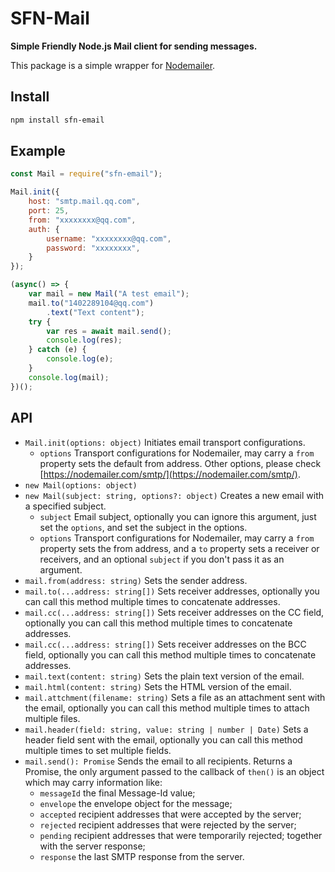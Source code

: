 # SFN-Mail

**Simple Friendly Node.js Mail client for sending messages.**

This package is a simple wrapper for [Nodemailer](https://nodemailer.com/).

## Install

```sh
npm install sfn-email
```

## Example

```javascript
const Mail = require("sfn-email");

Mail.init({
    host: "smtp.mail.qq.com",
    port: 25,
    from: "xxxxxxxx@qq.com",
    auth: {
        username: "xxxxxxxx@qq.com",
        password: "xxxxxxxx",
    }
});

(async() => {
    var mail = new Mail("A test email");
    mail.to("1402289104@qq.com")
        .text("Text content");
    try {
        var res = await mail.send();
        console.log(res);
    } catch (e) {
        console.log(e);
    }
    console.log(mail);
})();
```

## API

- `Mail.init(options: object)` Initiates email transport configurations.
    - `options` Transport configurations for Nodemailer, may carry a `from` 
        property sets the default from address. Other options, please check 
        [https://nodemailer.com/smtp/](https://nodemailer.com/smtp/).
- `new Mail(options: object)`
- `new Mail(subject: string, options?: object)` Creates a new email with a 
    specified subject.
    - `subject` Email subject, optionally you can ignore this argument, just 
        set the `options`, and set the subject in the options.
    - `options` Transport configurations for Nodemailer, may carry a `from` 
        property sets the from address, and a `to` property sets a receiver or
        receivers, and an optional `subject` if you don't pass it as an 
        argument.
- `mail.from(address: string)` Sets the sender address.
- `mail.to(...address: string[])` Sets receiver addresses, optionally you can 
    call this method multiple times to concatenate addresses.
- `mail.cc(...address: string[])` Sets receiver addresses on the CC field, 
    optionally you can call this method multiple times to concatenate 
    addresses.
- `mail.cc(...address: string[])` Sets receiver addresses on the BCC field, 
    optionally you can call this method multiple times to concatenate 
    addresses.
- `mail.text(content: string)` Sets the plain text version of the email.
- `mail.html(content: string)` Sets the HTML version of the email.
- `mail.attchment(filename: string)` Sets a file as an attachment sent with 
    the email, optionally you can call this method multiple times to attach 
    multiple files.
- `mail.header(field: string, value: string | number | Date)` Sets a header 
    field sent with the email, optionally you can call this method multiple 
    times to set multiple fields.
- `mail.send(): Promise` Sends the email to all recipients. Returns a Promise,
    the only argument passed to the callback of `then()` is an object which 
    may carry information like:
    - `messageId` the final Message-Id value;
    - `envelope` the envelope object for the message;
    - `accepted` recipient addresses that were accepted by the server;
    - `rejected` recipient addresses that were rejected by the server;
    - `pending` recipient addresses that were temporarily rejected;
        together with the server response;
    - `response` the last SMTP response from the server. 